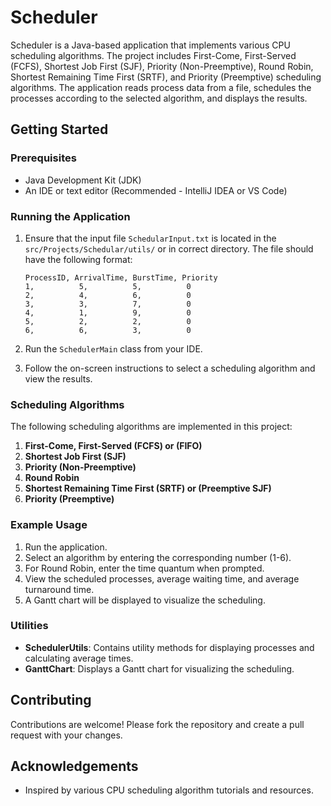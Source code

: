 # Scheduler

Scheduler is a Java-based application that implements various CPU scheduling algorithms. The project includes First-Come, First-Served (FCFS), Shortest Job First (SJF), Priority (Non-Preemptive), Round Robin, Shortest Remaining Time First (SRTF), and Priority (Preemptive) scheduling algorithms. The application reads process data from a file, schedules the processes according to the selected algorithm, and displays the results.

## Getting Started

### Prerequisites

- Java Development Kit (JDK)
- An IDE or text editor (Recommended - IntelliJ IDEA or VS Code)

### Running the Application

1. Ensure that the input file `SchedularInput.txt` is located in the `src/Projects/Schedular/utils/` or in correct directory. The file should have the following format:
    ```
    ProcessID, ArrivalTime, BurstTime, Priority
    1,          5,          5,          0
    2,          4,          6,          0
    3,          3,          7,          0
    4,          1,          9,          0
    5,          2,          2,          0
    6,          6,          3,          0
    ```

2. Run the `SchedulerMain` class from your IDE.

3. Follow the on-screen instructions to select a scheduling algorithm and view the results.

### Scheduling Algorithms

The following scheduling algorithms are implemented in this project:

1. **First-Come, First-Served (FCFS) or (FIFO)**
2. **Shortest Job First (SJF)**
3. **Priority (Non-Preemptive)**
4. **Round Robin**
5. **Shortest Remaining Time First (SRTF) or (Preemptive SJF)**
6. **Priority (Preemptive)**

### Example Usage

1. Run the application.
2. Select an algorithm by entering the corresponding number (1-6).
3. For Round Robin, enter the time quantum when prompted.
4. View the scheduled processes, average waiting time, and average turnaround time.
5. A Gantt chart will be displayed to visualize the scheduling.

### Utilities

- **SchedulerUtils**: Contains utility methods for displaying processes and calculating average times.
- **GanttChart**: Displays a Gantt chart for visualizing the scheduling.

## Contributing

Contributions are welcome! Please fork the repository and create a pull request with your changes.

## Acknowledgements

- Inspired by various CPU scheduling algorithm tutorials and resources.

